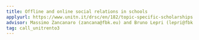 ```yaml
---
title: Offline and online social relations in schools
applyurl: https://www.unitn.it/drsc/en/182/topic-specific-scholarships
advisor: Massimo Zancanaro (zancana@fbk.eu) and Bruno Lepri (lepri@fbk.eu)
tag: call_unitrento3
---
```

